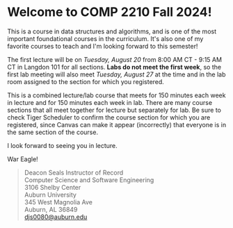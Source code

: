 # Welcome to COMP 2210 Fall 2024!

This is a course in data structures and algorithms, and is one of the most
important foundational courses in the curriculum. It's also one of my favorite
courses to teach and I'm looking forward to this semester!  

The first lecture will be on *Tuesday, August 20* from 8:00 AM CT - 9:15 AM CT
in Langdon 101 for all sections. **Labs do not meet the first week**, so the first
lab meeting will also meet *Tuesday, August 27* at the time and in the lab 
room assigned to the section for which you registered.

This is a combined lecture/lab course that meets for 150 minutes each week in
lecture and for 150 minutes each week in lab. There are many course sections that
all meet together for lecture but separately for lab. Be sure to check Tiger
Scheduler to confirm the course section for which you are registered, since
Canvas can make it appear (incorrectly) that everyone is in the same section of
the course.

I look forward to seeing you in lecture.

War Eagle!

> Deacon Seals
> Instructor of Record  
> Computer Science and Software Engineering  
> 3106 Shelby Center  
> Auburn University  
> 345 West Magnolia Ave  
> Auburn, AL 36849  
> djs0080@auburn.edu  

